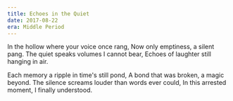 ```yaml
---
title: Echoes in the Quiet
date: 2017-08-22
era: Middle Period
---
```


In the hollow where your voice once rang,
Now only emptiness, a silent pang.
The quiet speaks volumes I cannot bear,
Echoes of laughter still hanging in air.

Each memory a ripple in time's still pond,
A bond that was broken, a magic beyond.
The silence screams louder than words ever could,
In this arrested moment, I finally understood.
